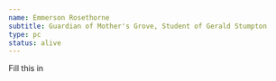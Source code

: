 ```yaml
---
name: Emmerson Rosethorne
subtitle: Guardian of Mother's Grove, Student of Gerald Stumpton
type: pc
status: alive
---
```

Fill this in